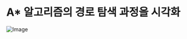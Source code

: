 # A* 알고리즘의 경로 탐색 과정을 시각화
![Image](https://github.com/user-attachments/assets/0b9c6c13-d80e-4238-8273-162904198e53)
